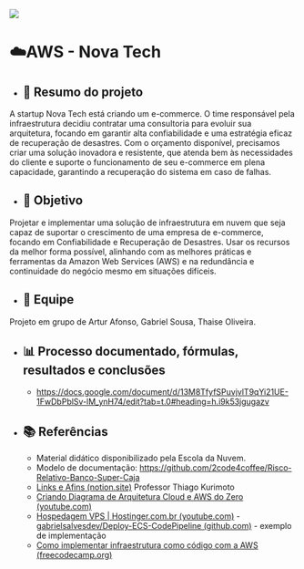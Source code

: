 <p align="left"><img src="http://img.shields.io/static/v1?label=STATUS&message=CONCLUIDO&color=GREEN&style=for-the-badge"/></p>

# ☁️AWS - Nova Tech


- ## **📌 Resumo do projeto** 

A startup Nova Tech está criando um e-commerce. O time responsável pela infraestrutura decidiu contratar uma consultoria para evoluir sua arquitetura, focando em garantir alta confiabilidade e uma estratégia eficaz de recuperação de desastres. Com o orçamento disponível, precisamos criar uma solução inovadora e resistente, que atenda bem às necessidades do cliente e suporte o funcionamento de seu e-commerce em plena capacidade, garantindo a recuperação do sistema em caso de falhas.



- ## **🎯 Objetivo**

Projetar e implementar uma solução de infraestrutura em nuvem que seja capaz de suportar o crescimento de uma empresa de e-commerce, focando em Confiabilidade e Recuperação de Desastres. Usar os recursos da melhor forma possível, alinhando com as melhores práticas e ferramentas da Amazon Web Services (AWS) e na redundância e continuidade do negócio mesmo em situações difíceis.



- ## **👥 Equipe**

Projeto em grupo de Artur Afonso, Gabriel Sousa, Thaise Oliveira.



- ## **📊 Processo documentado, fórmulas, resultados e conclusões** 
 
  - https://docs.google.com/document/d/13M8TfyfSPuvjvlT9qYi21UE-1FwDbPblSv-lM_ynH74/edit?tab=t.0#heading=h.i9k53jgugazv


- ## **📚 Referências** 
  - Material didático disponibilizado pela Escola da Nuvem.
  - Modelo de documentação: https://github.com/2code4coffee/Risco-Relativo-Banco-Super-Caja
  - [Links e Afins (notion.site)](https://slow-patient-837.notion.site/Links-e-Afins-cfdbed131cbb410f9497173a6b866fa4)  Professor Thiago Kurimoto
  - [Criando Diagrama de Arquitetura Cloud e AWS do Zero (youtube.com)](https://www.youtube.com/watch?v=rI9OkqrqOJw)
  - [Hospedagem VPS | Hostinger.com.br (youtube.com)](https://www.youtube.com/watch?v=YSGGAqn_77U)
  -[ gabrielsalvesdev/Deploy-ECS-CodePipeline (github.com)](https://github.com/gabrielsalvesdev/Deploy-ECS-CodePipeline) - exemplo de implementação
  - [Como implementar infraestrutura como código com a AWS (freecodecamp.org) ](https://www.freecodecamp.org/portuguese/news/como-implementar-infraestrutura-como-codigo-com-a-aws/) 
  

